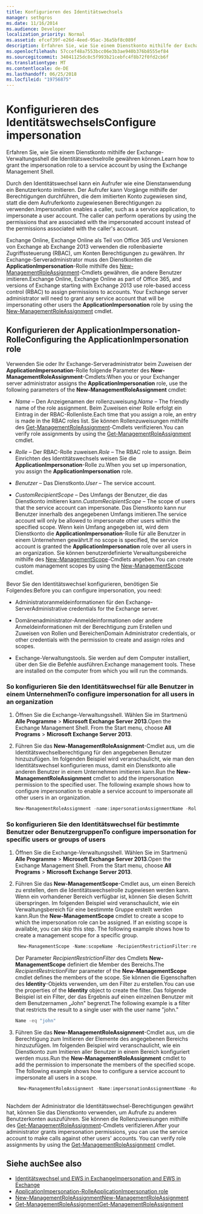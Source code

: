 ```yaml
---
title: Konfigurieren des Identitätswechsels
manager: sethgros
ms.date: 11/16/2014
ms.audience: Developer
localization_priority: Normal
ms.assetid: efcef39f-e26d-4eed-95ac-36a5bf8c089f
description: Erfahren Sie, wie Sie einem Dienstkonto mithilfe der Exchange-Verwaltungsshell die Identitätswechselrolle gewähren können.
ms.openlocfilehash: 57ccef48a7553bcc06e3b3ae940b376b8555ef84
ms.sourcegitcommit: 34041125dc8c5f993b21cebfc4f8b72f0fd2cb6f
ms.translationtype: MT
ms.contentlocale: de-DE
ms.lasthandoff: 06/25/2018
ms.locfileid: "19756875"
---
```

# <a name="configure-impersonation"></a><span data-ttu-id="65b64-103">Konfigurieren des Identitätswechsels</span><span class="sxs-lookup"><span data-stu-id="65b64-103">Configure impersonation</span></span>

<span data-ttu-id="65b64-104">Erfahren Sie, wie Sie einem Dienstkonto mithilfe der Exchange-Verwaltungsshell die Identitätswechselrolle gewähren können.</span><span class="sxs-lookup"><span data-stu-id="65b64-104">Learn how to grant the impersonation role to a service account by using the Exchange Management Shell.</span></span> 
  
<span data-ttu-id="65b64-p101">Durch den Identitätswechsel kann ein Aufrufer wie eine Dienstanwendung ein Benutzerkonto imitieren. Der Aufrufer kann Vorgänge mithilfe der Berechtigungen durchführen, die dem imitierten Konto zugewiesen sind, statt die dem Aufruferkonto zugewiesenen Berechtigungen zu verwenden.</span><span class="sxs-lookup"><span data-stu-id="65b64-p101">Impersonation enables a caller, such as a service application, to impersonate a user account. The caller can perform operations by using the permissions that are associated with the impersonated account instead of the permissions associated with the caller's account.</span></span>
  
<span data-ttu-id="65b64-p102">Exchange Online, Exchange Online als Teil von Office 365 und Versionen von Exchange ab Exchange 2013 verwenden die rollenbasierte Zugriffssteuerung (RBAC), um Konten Berechtigungen zu gewähren. Ihr Exchange-Serveradministrator muss den Dienstkonten die **ApplicationImpersonation**-Rolle mithilfe des [New-ManagementRoleAssignment](http://msdn.microsoft.com/library/34d4f2e3-f2c5-49e1-a6a9-1366da65a78c.aspx)-Cmdlets gewähren, die andere Benutzer imitieren.</span><span class="sxs-lookup"><span data-stu-id="65b64-p102">Exchange Online, Exchange Online as part of Office 365, and versions of Exchange starting with Exchange 2013 use role-based access control (RBAC) to assign permissions to accounts. Your Exchange server administrator will need to grant any service account that will be impersonating other users the **ApplicationImpersonation** role by using the [New-ManagementRoleAssignment](http://msdn.microsoft.com/library/34d4f2e3-f2c5-49e1-a6a9-1366da65a78c.aspx) cmdlet.</span></span> 
  
## <a name="configuring-the-applicationimpersonation-role"></a><span data-ttu-id="65b64-109">Konfigurieren der ApplicationImpersonation-Rolle</span><span class="sxs-lookup"><span data-stu-id="65b64-109">Configuring the ApplicationImpersonation role</span></span>

<span data-ttu-id="65b64-110">Verwenden Sie oder Ihr Exchange-Serveradministrator beim Zuweisen der **ApplicationImpersonation**-Rolle folgende Parameter des **New-ManagementRoleAssignment**-Cmdlets:</span><span class="sxs-lookup"><span data-stu-id="65b64-110">When you or your Exchanger server administrator assigns the **ApplicationImpersonation** role, use the following parameters of the **New-ManagementRoleAssignment** cmdlet:</span></span> 
  
-  <span data-ttu-id="65b64-111">_Name_ &ndash; Den Anzeigenamen der rollenzuweisung.</span><span class="sxs-lookup"><span data-stu-id="65b64-111">_Name_ &ndash; The friendly name of the role assignment.</span></span> <span data-ttu-id="65b64-112">Beim Zuweisen einer Rolle erfolgt ein Eintrag in der RBAC-Rollenliste.</span><span class="sxs-lookup"><span data-stu-id="65b64-112">Each time that you assign a role, an entry is made in the RBAC roles list.</span></span> <span data-ttu-id="65b64-113">Sie können Rollenzuweisungen mithilfe des [Get-ManagementRoleAssignment](http://msdn.microsoft.com/library/a3a6ee46-061b-444a-8639-43a416309445.aspx)-Cmdlets verifizieren.</span><span class="sxs-lookup"><span data-stu-id="65b64-113">You can verify role assignments by using the [Get-ManagementRoleAssignment](http://msdn.microsoft.com/library/a3a6ee46-061b-444a-8639-43a416309445.aspx) cmdlet.</span></span> 
    
-  <span data-ttu-id="65b64-114">_Rolle_ &ndash; Der RBAC-Rolle zuweisen.</span><span class="sxs-lookup"><span data-stu-id="65b64-114">_Role_ &ndash; The RBAC role to assign.</span></span> <span data-ttu-id="65b64-115">Beim Einrichten des Identitätswechsels weisen Sie die **ApplicationImpersonation**-Rolle zu.</span><span class="sxs-lookup"><span data-stu-id="65b64-115">When you set up impersonation, you assign the **ApplicationImpersonation** role.</span></span> 
    
-  <span data-ttu-id="65b64-116">_Benutzer_ &ndash; Das Dienstkonto.</span><span class="sxs-lookup"><span data-stu-id="65b64-116">_User_ &ndash; The service account.</span></span> 
    
-  <span data-ttu-id="65b64-117">_CustomRecipientScope_ &ndash; Des Umfangs der Benutzer, die das Dienstkonto imitieren kann.</span><span class="sxs-lookup"><span data-stu-id="65b64-117">_CustomRecipientScope_ &ndash; The scope of users that the service account can impersonate.</span></span> <span data-ttu-id="65b64-118">Das Dienstkonto kann nur Benutzer innerhalb des angegebenen Umfangs imitieren.</span><span class="sxs-lookup"><span data-stu-id="65b64-118">The service account will only be allowed to impersonate other users within the specified scope.</span></span> <span data-ttu-id="65b64-119">Wenn kein Umfang angegeben ist, wird dem Dienstkonto die **ApplicationImpersonation**-Rolle für alle Benutzer in einem Unternehmen gewährt.</span><span class="sxs-lookup"><span data-stu-id="65b64-119">If no scope is specified, the service account is granted the **ApplicationImpersonation** role over all users in an organization.</span></span> <span data-ttu-id="65b64-120">Sie können benutzerdefinierte Verwaltungsbereiche mithilfe des [New-ManagementScope](http://msdn.microsoft.com/library/1ea1f474-69d6-48c0-9beb-bfa4442c5dab.aspx)-Cmdlets angeben.</span><span class="sxs-lookup"><span data-stu-id="65b64-120">You can create custom management scopes by using the [New-ManagementScope](http://msdn.microsoft.com/library/1ea1f474-69d6-48c0-9beb-bfa4442c5dab.aspx) cmdlet.</span></span> 
    
<span data-ttu-id="65b64-121">Bevor Sie den Identitätswechsel konfigurieren, benötigen Sie Folgendes:</span><span class="sxs-lookup"><span data-stu-id="65b64-121">Before you can configure impersonation, you need:</span></span>
  
- <span data-ttu-id="65b64-122">Administratoranmeldeinformationen für den Exchange-Server</span><span class="sxs-lookup"><span data-stu-id="65b64-122">Administrative credentials for the Exchange server.</span></span>
    
- <span data-ttu-id="65b64-123">Domänenadministrator-Anmeldeinformationen oder andere Anmeldeinformationen mit der Berechtigung zum Erstellen und Zuweisen von Rollen und Bereichen</span><span class="sxs-lookup"><span data-stu-id="65b64-123">Domain Administrator credentials, or other credentials with the permission to create and assign roles and scopes.</span></span>
    
- <span data-ttu-id="65b64-p106">Exchange-Verwaltungstools. Sie werden auf dem Computer installiert, über den Sie die Befehle ausführen.</span><span class="sxs-lookup"><span data-stu-id="65b64-p106">Exchange management tools. These are installed on the computer from which you will run the commands.</span></span>
    
### <a name="to-configure-impersonation-for-all-users-in-an-organization"></a><span data-ttu-id="65b64-126">So konfigurieren Sie den Identitätswechsel für alle Benutzer in einem Unternehmen</span><span class="sxs-lookup"><span data-stu-id="65b64-126">To configure impersonation for all users in an organization</span></span>

1. <span data-ttu-id="65b64-p107">Öffnen Sie die Exchange-Verwaltungsshell. Wählen Sie im Startmenü **Alle Programme** > **Microsoft Exchange Server 2013**.</span><span class="sxs-lookup"><span data-stu-id="65b64-p107">Open the Exchange Management Shell. From the Start menu, choose **All Programs** > **Microsoft Exchange Server 2013**.</span></span> 
    
2. <span data-ttu-id="65b64-p108">Führen Sie das **New-ManagementRoleAssignment**-Cmdlet aus, um die Identitätswechselberechtigung für den angegebenen Benutzer hinzuzufügen. Im folgenden Beispiel wird veranschaulicht, wie man den Identitätswechsel konfigurieren muss, damit ein Dienstkonto alle anderen Benutzer in einem Unternehmen imitieren kann.</span><span class="sxs-lookup"><span data-stu-id="65b64-p108">Run the **New-ManagementRoleAssignment** cmdlet to add the impersonation permission to the specified user. The following example shows how to configure impersonation to enable a service account to impersonate all other users in an organization.</span></span> 
    
   ```powershell
   New-ManagementRoleAssignment -name:impersonationAssignmentName -Role:ApplicationImpersonation -User:serviceAccount 
   ```

### <a name="to-configure-impersonation-for-specific-users-or-groups-of-users"></a><span data-ttu-id="65b64-131">So konfigurieren Sie den Identitätswechsel für bestimmte Benutzer oder Benutzergruppen</span><span class="sxs-lookup"><span data-stu-id="65b64-131">To configure impersonation for specific users or groups of users</span></span>

1. <span data-ttu-id="65b64-p109">Öffnen Sie die Exchange-Verwaltungsshell. Wählen Sie im Startmenü **Alle Programme** > **Microsoft Exchange Server 2013**.</span><span class="sxs-lookup"><span data-stu-id="65b64-p109">Open the Exchange Management Shell. From the Start menu, choose **All Programs** > **Microsoft Exchange Server 2013**.</span></span> 
    
2. <span data-ttu-id="65b64-p110">Führen Sie das **New-ManagementScope**-Cmdlet aus, um einen Bereich zu erstellen, dem die Identitätswechselrolle zugewiesen werden kann. Wenn ein vorhandener Bereich verfügbar ist, können Sie diesen Schritt überspringen. Im folgenden Beispiel wird veranschaulicht, wie ein Verwaltungsbereich für eine bestimmte Gruppe erstellt werden kann.</span><span class="sxs-lookup"><span data-stu-id="65b64-p110">Run the **New-ManagementScope** cmdlet to create a scope to which the impersonation role can be assigned. If an existing scope is available, you can skip this step. The following example shows how to create a management scope for a specific group.</span></span> 
    
   ```powershell
    New-ManagementScope -Name:scopeName -RecipientRestrictionFilter:recipientFilter
   ```

   <span data-ttu-id="65b64-137">Der Parameter _RecipientRestrictionFilter_ des Cmdlets **New-ManagementScope** definiert die Member des Bereichs.</span><span class="sxs-lookup"><span data-stu-id="65b64-137">The _RecipientRestrictionFilter_ parameter of the **New-ManagementScope** cmdlet defines the members of the scope.</span></span> <span data-ttu-id="65b64-138">Sie können die Eigenschaften des **Identity**-Objekts verwenden, um den Filter zu erstellen.</span><span class="sxs-lookup"><span data-stu-id="65b64-138">You can use the properties of the **Identity** object to create the filter.</span></span> <span data-ttu-id="65b64-139">Das folgende Beispiel ist ein Filter, der das Ergebnis auf einen einzelnen Benutzer mit dem Benutzernamen „John" begrenzt.</span><span class="sxs-lookup"><span data-stu-id="65b64-139">The following example is a filter that restricts the result to a single user with the user name "john."</span></span> 
    
   ```powershell
   Name -eq "john"
   ```

3. <span data-ttu-id="65b64-p112">Führen Sie das **New-ManagementRoleAssignment**-Cmdlet aus, um die Berechtigung zum Imitieren der Elemente des angegebenen Bereichs hinzuzufügen. Im folgenden Beispiel wird veranschaulicht, wie ein Dienstkonto zum Imitieren aller Benutzer in einem Bereich konfiguriert werden muss.</span><span class="sxs-lookup"><span data-stu-id="65b64-p112">Run the **New-ManagementRoleAssignment** cmdlet to add the permission to impersonate the members of the specified scope. The following example shows how to configure a service account to impersonate all users in a scope.</span></span> 
    
   ```powershell
    New-ManagementRoleAssignment -Name:impersonationAssignmentName -Role:ApplicationImpersonation -User:serviceAccount -CustomRecipientWriteScope:scopeName
    
   ```


<span data-ttu-id="65b64-p113">Nachdem der Administrator die Identitätswechsel-Berechtigungen gewährt hat, können Sie das Dienstkonto verwenden, um Aufrufe zu anderen Benutzerkonten auszuführen. Sie können die Rollenzuweisungen mithilfe des [Get-ManagementRoleAssignment](http://msdn.microsoft.com/library/a3a6ee46-061b-444a-8639-43a416309445.aspx)-Cmdlets verifizieren.</span><span class="sxs-lookup"><span data-stu-id="65b64-p113">After your administrator grants impersonation permissions, you can use the service account to make calls against other users' accounts. You can verify role assignments by using the [Get-ManagementRoleAssignment](http://msdn.microsoft.com/library/a3a6ee46-061b-444a-8639-43a416309445.aspx) cmdlet.</span></span> 
  
## <a name="see-also"></a><span data-ttu-id="65b64-144">Siehe auch</span><span class="sxs-lookup"><span data-stu-id="65b64-144">See also</span></span>

- [<span data-ttu-id="65b64-145">Identitätswechsel und EWS in Exchange</span><span class="sxs-lookup"><span data-stu-id="65b64-145">Impersonation and EWS in Exchange</span></span>](impersonation-and-ews-in-exchange.md)
- [<span data-ttu-id="65b64-146">ApplicationImpersonation-Rolle</span><span class="sxs-lookup"><span data-stu-id="65b64-146">ApplicationImpersonation role</span></span>](http://technet.microsoft.com/de-de/library/dd776119%28v=exchg.150%29.aspx)   
- [<span data-ttu-id="65b64-147">New-ManagementRoleAssignment</span><span class="sxs-lookup"><span data-stu-id="65b64-147">New-ManagementRoleAssignment</span></span>](http://msdn.microsoft.com/library/34d4f2e3-f2c5-49e1-a6a9-1366da65a78c.aspx)    
- [<span data-ttu-id="65b64-148">Get-ManagementRoleAssignment</span><span class="sxs-lookup"><span data-stu-id="65b64-148">Get-ManagementRoleAssignment</span></span>](http://msdn.microsoft.com/library/a3a6ee46-061b-444a-8639-43a416309445.aspx)
    

